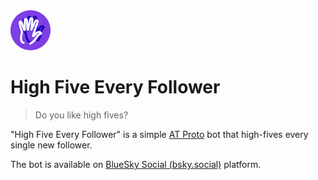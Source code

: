 <img src="./images/icon.png" alt="project-icon" width="64">

# High Five Every Follower

> Do you like high fives?

"High Five Every Follower" is a simple [AT Proto](https://atproto.com) bot that high-fives every single new follower.

The bot is available on [BlueSky Social (bsky.social)](https://bsky.app/profile/highfive-followers.bsky.social) platform.